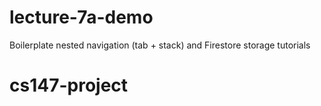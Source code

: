 # lecture-7a-demo

Boilerplate nested navigation (tab + stack) and Firestore storage tutorials
# cs147-project
